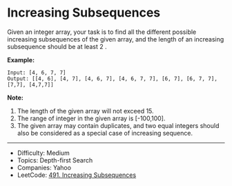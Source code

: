 # Increasing Subsequences

Given an integer array, your task is to find all the different possible increasing subsequences of the given array, and the length of an increasing subsequence should be at least 2 .

**Example:**
```
Input: [4, 6, 7, 7]
Output: [[4, 6], [4, 7], [4, 6, 7], [4, 6, 7, 7], [6, 7], [6, 7, 7], [7,7], [4,7,7]]
```
**Note:**
1. The length of the given array will not exceed 15.
2. The range of integer in the given array is [-100,100].
3. The given array may contain duplicates, and two equal integers should also be considered as a special case of increasing sequence.

---

* Difficulty: Medium
* Topics: Depth-first Search
* Companies: Yahoo
* LeetCode: [491. Increasing Subsequences](https://leetcode.com/problems/increasing-subsequences/description/)
